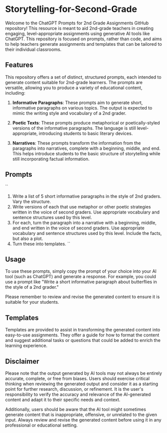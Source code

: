 # Storytelling-for-Second-Grade

Welcome to the ChatGPT Prompts for 2nd Grade Assignments GitHub repository! This resource is meant to aid 2nd-grade teachers in creating engaging, level-appropriate assignments using generative AI tools like ChatGPT. This repository is focused on prompts, rather than code, and aims to help teachers generate assignments and templates that can be tailored to their individual classrooms.

## Features

This repository offers a set of distinct, structured prompts, each intended to generate content suitable for 2nd-grade learners. The prompts are versatile, allowing you to produce a variety of educational content, including:

1. **Informative Paragraphs**: These prompts aim to generate short, informative paragraphs on various topics. The output is expected to mimic the writing style and vocabulary of a 2nd grader.

2. **Poetic Texts**: These prompts produce metaphorical or poetically-styled versions of the informative paragraphs. The language is still level-appropriate, introducing students to basic literary devices.

3. **Narratives**: These prompts transform the information from the paragraphs into narratives, complete with a beginning, middle, and end. This helps introduce students to the basic structure of storytelling while still incorporating factual information.

## Prompts
``
1. Write a list of 5 short informative paragraphs in the style of 2nd graders. Vary the structure.
2. Write versions of each that use metaphor or other poetic strategies written in the voice of second graders. Use appropriate vocabulary and sentence structures used by this level.
3. For each, turn the paragraph into a narrative with a beginning, middle, and end written in the voice of second graders. Use appropriate vocabulary and sentence structures used by this level. Include the facts, but also a plot.
4. Turn these into templates.
``

## Usage

To use these prompts, simply copy the prompt of your choice into your AI tool (such as ChatGPT) and generate a response. For example, you could use a prompt like "Write a short informative paragraph about butterflies in the style of a 2nd grader."

Please remember to review and revise the generated content to ensure it is suitable for your students.

## Templates

Templates are provided to assist in transforming the generated content into easy-to-use assignments. They offer a guide for how to format the content and suggest additional tasks or questions that could be added to enrich the learning experience.

## Disclaimer

Please note that the output generated by AI tools may not always be entirely accurate, complete, or free from biases. Users should exercise critical thinking when reviewing the generated output and consider it as a starting point for further research, discussion, or refinement. It is the user's responsibility to verify the accuracy and relevance of the AI-generated content and adapt it to their specific needs and context. 

Additionally, users should be aware that the AI tool might sometimes generate content that is inappropriate, offensive, or unrelated to the given input. Always review and revise the generated content before using it in any professional or educational setting.
